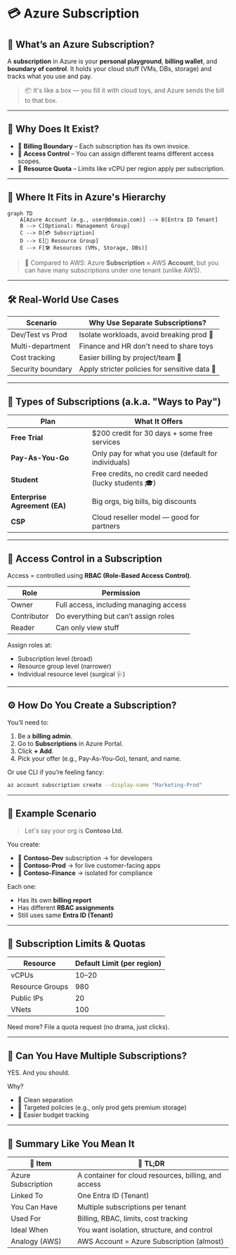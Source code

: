 # 💳 Azure Subscription

## 🧠 What’s an Azure Subscription?

A **subscription** in Azure is your **personal playground**, **billing wallet**, and **boundary of control**. It holds your cloud stuff (VMs, DBs, storage) and tracks what you use and pay.

> 📦 It's like a box — you fill it with cloud toys, and Azure sends the bill to that box.

---

## 👀 Why Does It Exist?

- 💸 **Billing Boundary** – Each subscription has its own invoice.
- 🔐 **Access Control** – You can assign different teams different access scopes.
- 🎯 **Resource Quota** – Limits like vCPU per region apply per subscription.

---

## 🔁 Where It Fits in Azure's Hierarchy

```mermaid
graph TD
    A[Azure Account (e.g., user@domain.com)] --> B[Entra ID Tenant]
    B --> C[Optional: Management Group]
    C --> D[💳 Subscription]
    D --> E[📁 Resource Group]
    E --> F[🛠️ Resources (VMs, Storage, DBs)]
```

> 🤔 Compared to AWS: Azure **Subscription** ≈ AWS **Account**, but you can have many subscriptions under one tenant (unlike AWS).

---

## 🛠️ Real-World Use Cases

| Scenario          | Why Use Separate Subscriptions?               |
| ----------------- | --------------------------------------------- |
| Dev/Test vs Prod  | Isolate workloads, avoid breaking prod 🚧     |
| Multi-department  | Finance and HR don't need to share toys       |
| Cost tracking     | Easier billing by project/team 🧾             |
| Security boundary | Apply stricter policies for sensitive data 🔐 |

---

## 🧾 Types of Subscriptions (a.k.a. "Ways to Pay")

| Plan                          | What It Offers                                          |
| ----------------------------- | ------------------------------------------------------- |
| **Free Trial**                | \$200 credit for 30 days + some free services           |
| **Pay-As-You-Go**             | Only pay for what you use (default for individuals)     |
| **Student**                   | Free credits, no credit card needed (lucky students 🎓) |
| **Enterprise Agreement (EA)** | Big orgs, big bills, big discounts                      |
| **CSP**                       | Cloud reseller model — good for partners                |

---

## 🔑 Access Control in a Subscription

Access = controlled using **RBAC (Role-Based Access Control)**.

| Role        | Permission                             |
| ----------- | -------------------------------------- |
| Owner       | Full access, including managing access |
| Contributor | Do everything but can’t assign roles   |
| Reader      | Can only view stuff                    |

Assign roles at:

- Subscription level (broad)
- Resource group level (narrower)
- Individual resource level (surgical 🩺)

---

## ⚙️ How Do You Create a Subscription?

You’ll need to:

1. Be a **billing admin**.
2. Go to **Subscriptions** in Azure Portal.
3. Click **+ Add**.
4. Pick your offer (e.g., Pay-As-You-Go), tenant, and name.

Or use CLI if you’re feeling fancy:

```bash
az account subscription create --display-name "Marketing-Prod"
```

---

## 🧠 Example Scenario

> Let's say your org is **Contoso Ltd**.

You create:

- 🔹 **Contoso-Dev** subscription → for developers
- 🔹 **Contoso-Prod** → for live customer-facing apps
- 🔹 **Contoso-Finance** → isolated for compliance

Each one:

- Has its own **billing report**
- Has different **RBAC assignments**
- Still uses same **Entra ID (Tenant)**

---

## 🚧 Subscription Limits & Quotas

| Resource        | Default Limit (per region) |
| --------------- | -------------------------- |
| vCPUs           | 10–20                      |
| Resource Groups | 980                        |
| Public IPs      | 20                         |
| VNets           | 100                        |

Need more? File a quota request (no drama, just clicks).

---

## 🔄 Can You Have Multiple Subscriptions?

YES. And you should.

Why?

- 🧼 Clean separation
- 🎯 Targeted policies (e.g., only prod gets premium storage)
- 💸 Easier budget tracking

---

## 📌 Summary Like You Mean It

| 🔹 Item            | 💬 TL;DR                                             |
| ------------------ | ---------------------------------------------------- |
| Azure Subscription | A container for cloud resources, billing, and access |
| Linked To          | One Entra ID (Tenant)                                |
| You Can Have       | Multiple subscriptions per tenant                    |
| Used For           | Billing, RBAC, limits, cost tracking                 |
| Ideal When         | You want isolation, structure, and control           |
| Analogy (AWS)      | AWS Account = Azure Subscription (almost)            |
